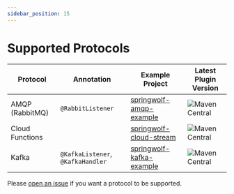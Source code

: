 ```yaml
---
sidebar_position: 15
---
```


# Supported Protocols

| Protocol        | Annotation                        | Example Project                         | Latest Plugin Version |
| --------------- | --------------------------------- | --------------------------------------- | --------------------- |
| AMQP (RabbitMQ) | `@RabbitListener`                 | [springwolf-amqp-example][amqp]         | ![Maven Central](https://img.shields.io/maven-central/v/io.github.springwolf/springwolf-amqp?color=green&label=springwolf-amqp&style=plastic) |
| Cloud Functions |                                   | [springwolf-cloud-stream][cloud-stream] | ![Maven Central](https://img.shields.io/maven-central/v/io.github.springwolf/springwolf-cloud-stream?color=green&label=springwolf-cloud-stream&style=plastic) |
| Kafka           | `@KafkaListener`, `@KafkaHandler` | [springwolf-kafka-example][kafka]       | ![Maven Central](https://img.shields.io/maven-central/v/io.github.springwolf/springwolf-kafka?color=green&label=springwolf-kafka&style=plastic) |

Please [open an issue](https://github.com/springwolf/springwolf-core/issues/new) if you want a protocol to be supported.


[amqp]:https://github.com/springwolf/springwolf-core/tree/master/springwolf-examples/springwolf-amqp-example
[kafka]: https://github.com/springwolf/springwolf-core/tree/master/springwolf-examples/springwolf-kafka-example
[cloud-stream]:https://github.com/springwolf/springwolf-core/tree/master/springwolf-examples/springwolf-cloud-stream-example
